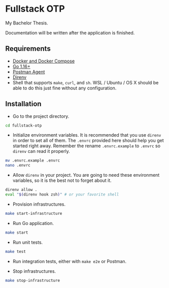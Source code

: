 # Fullstack OTP

My Bachelor Thesis.

Documentation will be written after the application is finished.

## Requirements

- [Docker and Docker Compose](https://www.docker.com/)
- [Go 1.16+](https://golang.org/)
- [Postman Agent](https://www.postman.com/downloads/)
- [Direnv](https://direnv.net/)
- Shell that supports `make`, `curl`, and `sh`. WSL / Ubuntu / OS X should be able to do this just fine without any configuration.

## Installation

- Go to the project directory.

```bash
cd fullstack-otp
```

- Initialize environment variables. It is recommended that you use `direnv` in order to set all of them. The `.envrc` provided here should help you get started right away. Remember the rename `.envrc.example` to `.envrc` so `direnv` can read it properly.

```bash
mv .envrc.example .envrc
nano .envrc
```

- Allow `direnv` in your project. You are going to need these environment variables, so it is the best not to forget about it.

```bash
direnv allow .
eval "$(direnv hook zsh)" # or your favorite shell
```

- Provision infrastructures.

```bash
make start-infrastructure
```

- Run Go application.

```bash
make start
```

- Run unit tests.

```bash
make test
```

- Run integration tests, either with `make e2e` or Postman.

- Stop infrastructures.

```bash
make stop-infrastructure
```
